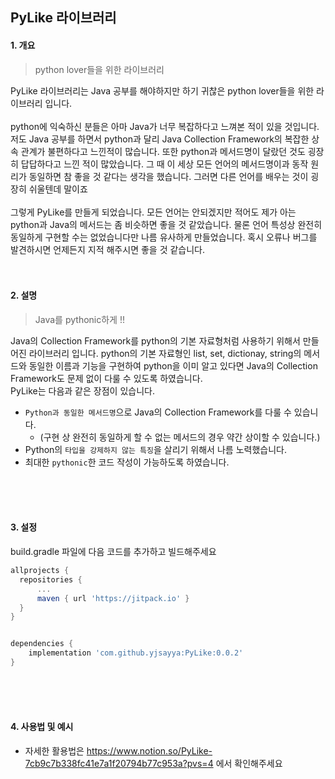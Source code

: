 ## PyLike 라이브러리


#### 1. 개요
> python lover들을 위한 라이브러리

PyLike 라이브러리는 Java 공부를 해야하지만 하기 귀찮은 python lover들을 위한 라이브러리 입니다.
<br/>
<br/>
python에 익숙하신 분들은 아마 Java가 너무 복잡하다고 느껴본 적이 있을 것입니다.
저도 Java 공부를 하면서 python과 달리 Java Collection Framework의 복잡한 상속 관계가 불편하다고 느낀적이 많습니다.
또한 python과 메서드명이 달랐던 것도 굉장히 답답하다고 느낀 적이 많았습니다.
그 때 이 세상 모든 언어의 메서드명이과 동작 원리가 동일하면 참 좋을 것 같다는 생각을 했습니다.
그러면 다른 언어를 배우는 것이 굉장히 쉬울텐데 말이죠
<br/>
<br/>
그렇게 PyLike를 만들게 되었습니다. 모든 언어는 안되겠지만 적어도 제가 아는 python과 Java의 메서드는 좀 비슷하면 좋을 것 같았습니다.
물론 언어 특성상 완전히 동일하게 구현할 수는 없었습니다만 나름 유사하게 만들었습니다. 
혹시 오류나 버그를 발견하시면 언제든지 지적 해주시면 좋을 것 같습니다.
<br/>
<br/>
<br/>

#### 2. 설명
> Java를 pythonic하게 !!

Java의 Collection Framework를 python의 기본 자료형처럼 사용하기 위해서 만들어진 라이브러리 입니다.
python의 기본 자료형인 list, set, dictionay, string의 메서드와 동일한 이름과 기능을 구현하여
python을 이미 알고 있다면 Java의 Collection Framework도 문제 없이 다룰 수 있도록 하였습니다.  
PyLike는 다음과 같은 장점이 있습니다.
<br/>
- `Python과 동일한 메서드명`으로 Java의 Collection Framework를 다룰 수 있습니다.
    - (구현 상 완전히 동일하게 할 수 없는 메서드의 경우 약간 상이할 수 있습니다.)
- Python의 `타입을 강제하지 않는 특징`을 살리기 위해서 나름 노력했습니다.
- 최대한 `pythonic`한 코드 작성이 가능하도록 하였습니다.
<br/>
<br/>
<br/>

#### 3. 설정

build.gradle 파일에 다음 코드를 추가하고 빌드해주세요
```build.gradle
allprojects {
  repositories {
      ...
      maven { url 'https://jitpack.io' }
  }
}


dependencies {
    implementation 'com.github.yjsayya:PyLike:0.0.2'
}
```
<br/>
<br/>
<br/>

#### 4. 사용법 및 예시

- 자세한 활용법은 https://www.notion.so/PyLike-7cb9c7b338fc41e7a1f20794b77c953a?pvs=4 에서 확인해주세요